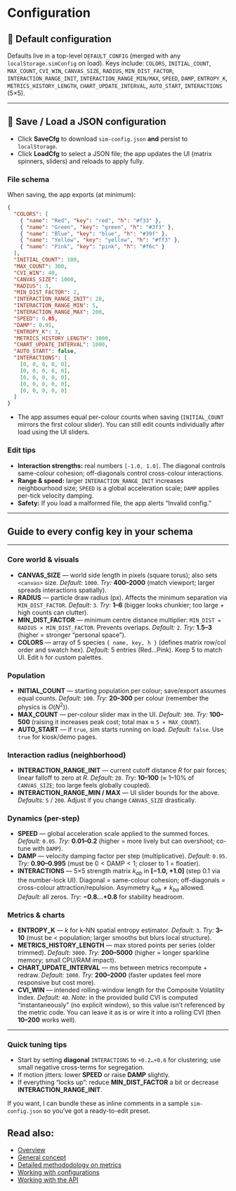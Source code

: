 # Configuration  

## 🔢 Default configuration

Defaults live in a top-level `DEFAULT_CONFIG` (merged with any `localStorage.simConfig` on load). Keys include: `COLORS`, `INITIAL_COUNT`, `MAX_COUNT`, `CVI_WIN`, `CANVAS_SIZE`, `RADIUS`, `MIN_DIST_FACTOR`, `INTERACTION_RANGE_INIT`, `INTERACTION_RANGE_MIN/MAX`, `SPEED`, `DAMP`, `ENTROPY_K`, `METRICS_HISTORY_LENGTH`, `CHART_UPDATE_INTERVAL`, `AUTO_START`, `INTERACTIONS` (5×5).

---

## 💾 Save / Load a JSON configuration

* Click **SaveCfg** to download `sim-config.json` **and** persist to `localStorage`.
* Click **LoadCfg** to select a JSON file; the app updates the UI (matrix spinners, sliders) and reloads to apply fully.

### File schema

When saving, the app exports (at minimum):

```json
{
  "COLORS": [
    { "name": "Red", "key": "red", "h": "#f33" },
    { "name": "Green", "key": "green", "h": "#3f3" },
    { "name": "Blue", "key": "blue", "h": "#39f" },
    { "name": "Yellow", "key": "yellow", "h": "#ff3" },
    { "name": "Pink", "key": "pink", "h": "#f6c" }
  ],
  "INITIAL_COUNT": 100,
  "MAX_COUNT": 300,
  "CVI_WIN": 40,
  "CANVAS_SIZE": 1000,
  "RADIUS": 3,
  "MIN_DIST_FACTOR": 2,
  "INTERACTION_RANGE_INIT": 20,
  "INTERACTION_RANGE_MIN": 5,
  "INTERACTION_RANGE_MAX": 200,
  "SPEED": 0.05,
  "DAMP": 0.95,
  "ENTROPY_K": 3,
  "METRICS_HISTORY_LENGTH": 3000,
  "CHART_UPDATE_INTERVAL": 1000,
  "AUTO_START": false,
  "INTERACTIONS": [
    [0, 0, 0, 0, 0],
    [0, 0, 0, 0, 0],
    [0, 0, 0, 0, 0],
    [0, 0, 0, 0, 0],
    [0, 0, 0, 0, 0]
  ]
}
```

* The app assumes equal per-colour counts when saving (`INITIAL_COUNT` mirrors the first colour slider). You can still edit counts individually after load using the UI sliders.

### Edit tips

* **Interaction strengths:** real numbers `[-1.0, 1.0]`. The diagonal controls same-colour cohesion; off-diagonals control cross-colour interactions.
* **Range & speed:** larger `INTERACTION_RANGE_INIT` increases neighbourhood size; `SPEED` is a global acceleration scale; `DAMP` applies per-tick velocity damping.
* **Safety:** If you load a malformed file, the app alerts “Invalid config.”

---

## Guide to every config key in your schema  

---

### Core world & visuals

* **CANVAS\_SIZE** — world side length in pixels (square torus); also sets `<canvas>` size.
  *Default:* `1000`. *Try:* **400–2000** (match viewport; larger spreads interactions spatially).&#x20;
* **RADIUS** — particle draw radius (px). Affects the minimum separation via `MIN_DIST_FACTOR`.
  *Default:* `3`. *Try:* **1–6** (bigger looks chunkier; too large + high counts can clutter).&#x20;
* **MIN\_DIST\_FACTOR** — minimum centre distance multiplier: `MIN_DIST = RADIUS × MIN_DIST_FACTOR`. Prevents overlaps.
  *Default:* `2`. *Try:* **1.5–3** (higher = stronger “personal space”).&#x20;
* **COLORS** — array of 5 species `{ name, key, h }` (defines matrix row/col order and swatch hex).
  *Default:* 5 entries (Red…Pink). Keep 5 to match UI. Edit `h` for custom palettes.&#x20;

### Population

* **INITIAL\_COUNT** — starting population per colour; save/export assumes equal counts.
  *Default:* `100`. *Try:* **20–300** per colour (remember the physics is $O(N^2)$).
* **MAX\_COUNT** — per-colour slider max in the UI.
  *Default:* `300`. *Try:* **100–500** (raising it increases peak cost; total max ≈ `5 × MAX_COUNT`).&#x20;
* **AUTO\_START** — if `true`, sim starts running on load.
  *Default:* `false`. Use `true` for kiosk/demo pages.&#x20;

### Interaction radius (neighborhood)

* **INTERACTION\_RANGE\_INIT** — current cutoff distance $R$ for pair forces; linear falloff to zero at $R$.
  *Default:* `20`. *Try:* **10–100** (≈ 1–10% of `CANVAS_SIZE`; too large feels globally coupled).
* **INTERACTION\_RANGE\_MIN / MAX** — UI slider bounds for the above.
  *Defaults:* `5` / `200`. Adjust if you change `CANVAS_SIZE` drastically.&#x20;

### Dynamics (per-step)

* **SPEED** — global acceleration scale applied to the summed forces.
  *Default:* `0.05`. *Try:* **0.01–0.2** (higher = more lively but can overshoot; co-tune with `DAMP`).
* **DAMP** — velocity damping factor per step (multiplicative).
  *Default:* `0.95`. *Try:* **0.90–0.995** (must be $0<\text{DAMP}<1$; closer to 1 = floatier).&#x20;
* **INTERACTIONS** — 5×5 strength matrix $k_{ab}$ in **\[−1.0, +1.0]** (step 0.1 via the number-lock UI). Diagonal = same-colour cohesion; off-diagonals = cross-colour attraction/repulsion. Asymmetry $k_{ab}\ne k_{ba}$ allowed.
  *Default:* all zeros. *Try:* **−0.8…+0.8** for stability headroom.

### Metrics & charts

* **ENTROPY\_K** — $k$ for k-NN spatial entropy estimator.
  *Default:* `3`. *Try:* **3–10** (must be < population; larger smooths but blurs local structure).&#x20;
* **METRICS\_HISTORY\_LENGTH** — max stored points per series (older trimmed).
  *Default:* `3000`. *Try:* **200–5000** (higher = longer sparkline memory; small CPU/RAM impact).&#x20;
* **CHART\_UPDATE\_INTERVAL** — ms between metrics recompute + redraw.
  *Default:* `1000`. *Try:* **200–2000** (faster updates feel more responsive but cost more).
* **CVI\_WIN** — intended rolling-window length for the Composite Volatility Index.
  *Default:* `40`. *Note:* in the provided build CVI is computed “instantaneously” (no explicit window), so this value isn’t referenced by the metric code. You can leave it as is or wire it into a rolling CVI (then **10–200** works well).

---

### Quick tuning tips

* Start by setting **diagonal** `INTERACTIONS` to `+0.2…+0.6` for clustering; use small negative cross-terms for segregation.&#x20;
* If motion jitters: lower **SPEED** or raise **DAMP** slightly.&#x20;
* If everything “locks up”: reduce **MIN\_DIST\_FACTOR** a bit or decrease **INTERACTION\_RANGE\_INIT**.&#x20;

If you want, I can bundle these as inline comments in a sample `sim-config.json` so you’ve got a ready-to-edit preset.



## Read also:  
* [Overview](/README.md)
* [General concept](/docs/concept.md)
* [Detailed methododology on metrics](/docs/metrics.md)
* [Working with configurations](/docs/configs.md)
* [Working with the API](/docs/api.md)


